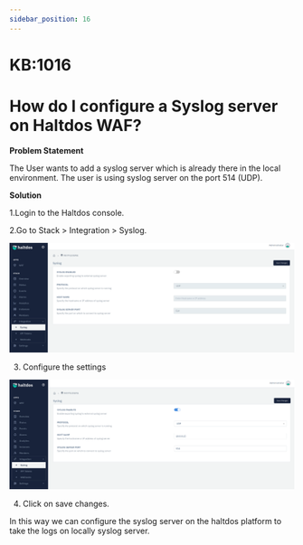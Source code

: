 ```yaml
---
sidebar_position: 16
---
```


# KB:1016

# How do I configure a Syslog server on Haltdos WAF?

**Problem Statement**

The User wants to add a syslog server which is already there in the local environment. The user is using syslog server on the port 514 (UDP).

**Solution**

1.Login to the Haltdos console.

2.Go to Stack > Integration > Syslog.

![kb-1016](/img/waf/tutorials/kb16.png)


3. Configure the settings

![kb-1016](/img/waf/tutorials/kb161.png)


4. Click on save changes.

In this way we can configure the syslog server on the haltdos platform to take the logs on locally syslog server.